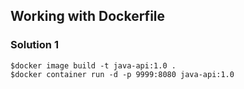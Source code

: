 ## Working with Dockerfile


### Solution 1
```
$docker image build -t java-api:1.0 .
$docker container run -d -p 9999:8080 java-api:1.0
```